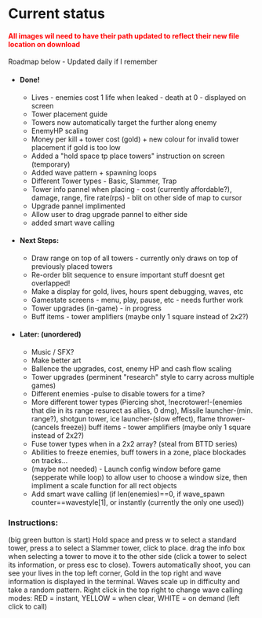 <html>
<body>
<h1>Current status</h1>
<h4 style="color: #FF0000;">All images wil need to have their path updated to reflect their new file location on download</h4>
<p>Roadmap below - Updated daily if I remember</p>

<ul>
  
<li><h4>Done!</h4></li>
<ul>
  <li>Lives - enemies cost 1 life when leaked - death at 0 - displayed on screen</li>
  <li>Tower placement guide</li>
  <li>Towers now automatically target the further along enemy</li>
  <li>EnemyHP scaling</li>
  <li>Money per kill + tower cost (gold) + new colour for invalid tower placement if gold is too low</li>
  <li>Added a "hold space tp place towers" instruction on screen (temporary)</li>
  <li>Added wave pattern + spawning loops</li>
  <li>Different Tower types - Basic, Slammer, Trap</li>
  <li>Tower info pannel when placing - cost (currently affordable?), damage, range, fire rate(rps)  - blit on other side of map to cursor</li>
  <li>Upgrade pannel implimented</li>
  <li>Allow user to drag upgrade pannel to either side</li>
  <li>added smart wave calling</li>
</ul>

<li><h4>Next Steps:</h4></li>
<ul>
  <li>Draw range on top of all towers - currently only draws on top of previously placed towers</li>
  <li>Re-order blit sequence to ensure important stuff doesnt get overlapped!</li>
  <li>Make a display for gold, lives, hours spent debugging, waves, etc</li>
  <li>Gamestate screens - menu, play, pause, etc - needs further work</li>
  <li>Tower upgrades (in-game) - in progress</li>
  <li>Buff items - tower amplifiers (maybe only 1 square instead of 2x2?)</li>
</ul>

<li><h4>Later: (unordered)</h4></li>
<ul>
  <li>Music / SFX?</li>
  <li>Make better art</li>
  <li>Ballence the upgrades, cost, enemy HP and cash flow scaling
  <li>Tower upgrades (perminent "research" style to carry across multiple games)</li>
  <li>Different enemies -pulse to disable towers for a time?</li>
  <li>More different tower types  (Piercing shot, !necrotower!-(enemies that die in its range resurect as allies, 0 dmg), Missile launcher-(min. range?), shotgun tower, ice launcher-(slow effect), flame thrower-(cancels freeze))
buff items - tower amplifiers (maybe only 1 square instead of 2x2?)</li>
  <li>Fuse tower types when in a 2x2 array? (steal from BTTD series)</li>
  <li>Abilities to freeze enemies, buff towers in a zone, place blockades on tracks...</li>
  <li>(maybe not needed) - Launch config window before game (sepperate while loop) to allow user to choose a window size, then impliment a scale function for all rect objects</li>
  <li>Add smart wave calling (if len(enemies)==0, if wave_spawn counter==wavestyle[1], or instantly (currently the only one used))</li>
</ul>
</ul>
<h3>Instructions:</h3>
<p>(big green button is start)
Hold space and press w to select a standard tower, press a to select a Slammer tower, click to place. drag the info box when selecting a tower to move it to the other side (click a tower to select its information, or press esc to close). Towers automatically shoot, you can see your lives in the top left corner, Gold in the top right and wave information is displayed in the terminal. Waves scale up in difficulty and take a random pattern. Right click in the top right to change wave calling modes: RED = instant, YELLOW = when clear, WHITE = on demand (left click to call)</p>
</body>
</html>


